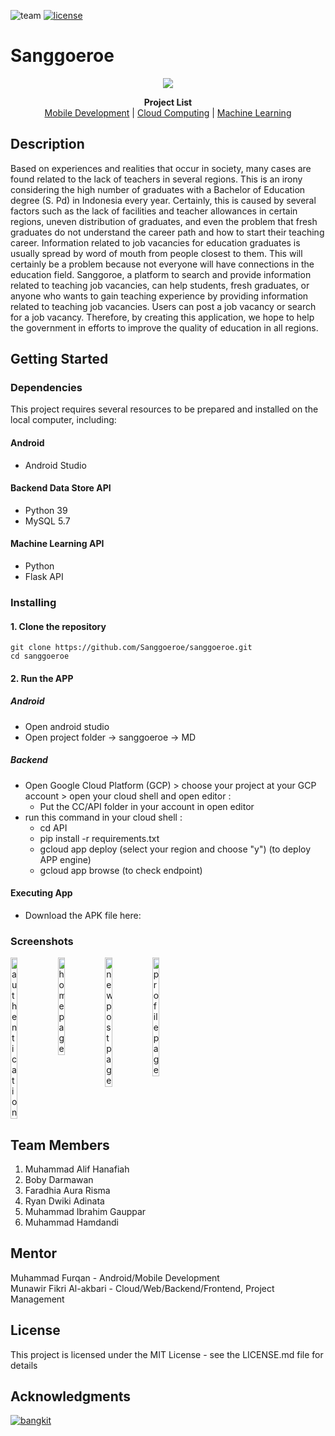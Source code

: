 ![team](https://img.shields.io/badge/Team%20ID-C23--PC626-green)
[![license](https://img.shields.io/badge/License-MIT-green)](https://github.com/Sanggoeroe/sanggoeroe/blob/main/LICENSE)

# Sanggoeroe

<p align="center">
  <img src="https://github.com/sanggoroe/sanggoroe/assets/88946724/8e41a670-b785-4acd-a210-d7a71e02e78c">

  <p align="center">
   <b>Project List</b> <br>
   <a href="https://github.com/sanggoroe/sanggoroe/tree/main/MD">Mobile Development</a> | 
   <a href="https://github.com/sanggoroe/sanggoroe/tree/main/CC">Cloud Computing</a> | 
   <a href="https://github.com/sanggoroe/sanggoroe/tree/main/ML">Machine Learning</a>
  </p>
</p>

## Description

Based on experiences and realities that occur in society, many cases are found related to the lack of teachers in several regions. This is an irony considering the high number of graduates with a Bachelor of Education degree (S. Pd) in Indonesia every year. Certainly, this is caused by several factors such as the lack of facilities and teacher allowances in certain regions, uneven distribution of graduates, and even the problem that fresh graduates do not understand the career path and how to start their teaching career. Information related to job vacancies for education graduates is usually spread by word of mouth from people closest to them. This will certainly be a problem because not everyone will have connections in the education field. Sanggoroe, a platform to search and provide information related to teaching job vacancies, can help students, fresh graduates, or anyone who wants to gain teaching experience by providing information related to teaching job vacancies. Users can post a job vacancy or search for a job vacancy. Therefore, by creating this application, we hope to help the government in efforts to improve the quality of education in all regions. 

## Getting Started

### Dependencies
This project requires several resources to be prepared and installed on the local computer, including:
#### Android
* Android Studio

#### Backend Data Store API
* Python 39
* MySQL 5.7

#### Machine Learning API
* Python
* Flask API

### Installing

#### 1. Clone the repository
```
git clone https://github.com/Sanggoeroe/sanggoeroe.git
cd sanggoeroe
```
#### 2. Run the APP
##### Android
- Open android studio
- Open project folder -> sanggoeroe -> MD

##### Backend
- Open Google Cloud Platform (GCP) > choose your project at your GCP account > open your cloud shell and open editor :
    - Put the CC/API folder in your account in open editor
- run this command in your cloud shell :
    - cd API
    - pip install -r requirements.txt
    - gcloud app deploy (select your region and choose "y") (to deploy APP engine)
    - gcloud app browse (to check endpoint)

#### Executing App
* Download the APK file here:


### Screenshots

<div style="display:flex;">
  <img src="https://github.com/Sanggoeroe/sanggoeroe/assets/88946724/5acdf064-36b1-4410-ac01-dd769e671da9" alt="authentication" width="15%">
  <img src="" alt="home page" width="15%">
  <img src="https://github.com/Sanggoeroe/sanggoeroe/assets/88946724/07895510-36c5-46e5-8401-0d064cafece1" alt="new post page" width="15%">
  <img src="https://github.com/Sanggoeroe/sanggoeroe/assets/88946724/9fb54ae1-ffe2-450b-9430-40ef80d144e8" alt="profile page" width="15%">
</div>

## Team Members

1. Muhammad Alif Hanafiah
2. Boby Darmawan
3. Faradhia Aura Risma
4. Ryan Dwiki Adinata
5. Muhammad Ibrahim Gauppar
6. Muhammad Hamdandi

## Mentor

Muhammad Furqan - Android/Mobile Development <br>
Munawir Fikri Al-akbari - Cloud/Web/Backend/Frontend, Project Management

## License

This project is licensed under the MIT License - see the LICENSE.md file for details

## Acknowledgments

[![bangkit](https://github.com/Sanggoeroe/sanggoeroe/assets/88946724/97c74713-2f52-4a4d-90fa-75d5d5228f81)](https://grow.google/intl/id_id/bangkit/)
